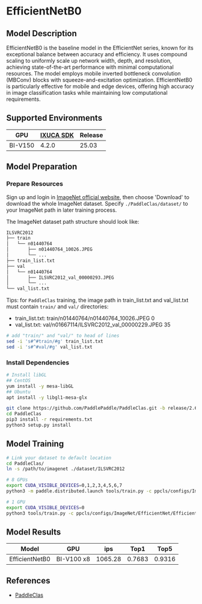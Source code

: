 # EfficientNetB0

## Model Description

EfficientNetB0 is the baseline model in the EfficientNet series, known for its exceptional balance between accuracy and
efficiency. It uses compound scaling to uniformly scale up network width, depth, and resolution, achieving
state-of-the-art performance with minimal computational resources. The model employs mobile inverted bottleneck
convolution (MBConv) blocks with squeeze-and-excitation optimization. EfficientNetB0 is particularly effective for
mobile and edge devices, offering high accuracy in image classification tasks while maintaining low computational
requirements.

## Supported Environments

| GPU    | [IXUCA SDK](https://gitee.com/deep-spark/deepspark#%E5%A4%A9%E6%95%B0%E6%99%BA%E7%AE%97%E8%BD%AF%E4%BB%B6%E6%A0%88-ixuca) | Release |
|--------|-----------|---------|
| BI-V150 | 4.2.0     |  25.03  |

## Model Preparation

### Prepare Resources

Sign up and login in [ImageNet official website](https://www.image-net.org/index.php), then choose 'Download' to
download the whole ImageNet dataset. Specify `./PaddleClas/dataset/` to your ImageNet path in later training process.

The ImageNet dataset path structure should look like:

```bash
ILSVRC2012
├── train
│   └── n01440764
│       ├── n01440764_10026.JPEG
│       └── ...
├── train_list.txt
├── val
│   └── n01440764
│       ├── ILSVRC2012_val_00000293.JPEG
│       └── ...
└── val_list.txt
```

Tips: for `PaddleClas` training, the image path in train_list.txt and val_list.txt must contain `train/` and `val/`
directories:

- train_list.txt: train/n01440764/n01440764_10026.JPEG 0
- val_list.txt: val/n01667114/ILSVRC2012_val_00000229.JPEG 35

```bash
# add "train/" and "val/" to head of lines
sed -i 's#^#train/#g' train_list.txt
sed -i 's#^#val/#g' val_list.txt
```

### Install Dependencies

```bash
# Install libGL
## CentOS
yum install -y mesa-libGL
## Ubuntu
apt install -y libgl1-mesa-glx

git clone https://github.com/PaddlePaddle/PaddleClas.git -b release/2.6 --depth=1
cd PaddleClas
pip3 install -r requirements.txt
python3 setup.py install

```

## Model Training

```bash
# Link your dataset to default location
cd PaddleClas/
ln -s /path/to/imagenet ./dataset/ILSVRC2012

# 8 GPUs
export CUDA_VISIBLE_DEVICES=0,1,2,3,4,5,6,7
python3 -m paddle.distributed.launch tools/train.py -c ppcls/configs/ImageNet/EfficientNet/EfficientNetB0.yaml

# 1 GPU
export CUDA_VISIBLE_DEVICES=0
python3 tools/train.py -c ppcls/configs/ImageNet/EfficientNet/EfficientNetB0.yaml
```

## Model Results

| Model          | GPU        | ips     | Top1   | Top5   |
|----------------|------------|---------|--------|--------|
| EfficientNetB0 | BI-V100 x8 | 1065.28 | 0.7683 | 0.9316 |

## References

- [PaddleClas](https://github.com/PaddlePaddle/PaddleClas/tree/release/2.5)
